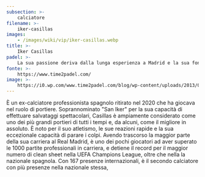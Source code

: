 ```yaml
---
subsection: >-
    calciatore
filename: >-
    iker-casillas
images:
    - /images/wiki/vip/iker-casillas.webp
title: >-
    Iker Casillas
padel: >-
    La sua passione deriva dalla lunga esperienza a Madrid e la sua fondazione spesso effettua azione solidali, come ad esempio l'installazione di un campo da padel nella sua piccola città natale. (Navalacruz - provincia di Ávila)
fonte: >-
    https://www.time2padel.com/
image: >-
    https://i0.wp.com/www.time2padel.com/blog/wp-content/uploads/2013/04/g_1365407324.jpg
---
```

È un ex-calciatore professionista spagnolo ritirato nel 2020 che ha giocava nel ruolo di portiere. Soprannominato "San Iker" per la sua capacità di effettuare salvataggi spettacolari, Casillas è ampiamente considerato come uno dei più grandi portieri di tutti i tempi e, da alcuni, come il migliore in assoluto. È noto per il suo atletismo, le sue reazioni rapide e la sua eccezionale capacità di parare i colpi. Avendo trascorso la maggior parte della sua carriera al Real Madrid, è uno dei pochi giocatori ad aver superato le 1000 partite professionali in carriera, e detiene il record per il maggior numero di clean sheet nella UEFA Champions League, oltre che nella la nazionale spagnola. Con 167 presenze internazionali, è il secondo calciatore con più presenze nella nazionale stessa,